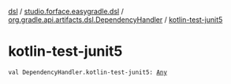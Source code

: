 [dsl](../../index.md) / [studio.forface.easygradle.dsl](../index.md) / [org.gradle.api.artifacts.dsl.DependencyHandler](index.md) / [kotlin-test-junit5](./kotlin-test-junit5.md)

# kotlin-test-junit5

`val DependencyHandler.kotlin-test-junit5: `[`Any`](https://kotlinlang.org/api/latest/jvm/stdlib/kotlin/-any/index.html)